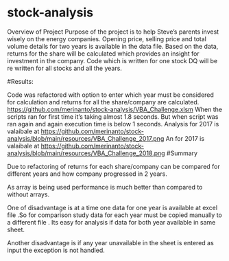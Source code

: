 # stock-analysis
Overview of Project
Purpose of the project is to help Steve’s parents invest wisely on the energy companies.
Opening price, selling price and total volume details for two years is available in the data file.
Based on the data, returns for the share will be calculated which provides an insight for investment in the company. Code which is written for one stock DQ will be re written for all stocks and all the years.

#Results:

Code was refactored with option to enter which year must be considered for calculation and returns for all the share/company are calculated.
https://github.com/merinanto/stock-analysis/VBA_Challenge.xlsm
When the scripts ran for first time it’s taking almost 1.8 seconds. But when script was ran again and again execution time is below 1 seconds.
Analysis for 2017 is valaibale at 
https://github.com/merinanto/stock-analysis/blob/main/resources/VBA_Challenge_2017.png
An for 2017 is valaibale at 
https://github.com/merinanto/stock-analysis/blob/main/resources/VBA_Challenge_2018.png
#Summary 

Due to refactoring of returns for each share/company can be compared for different years and how company progressed in 2 years.

As array is being used performance is much better than compared to without arrays.

One of disadvantage is at a time one data for one year is available at excel file .So  for comparison study data for each year must be copied manually to a different file . Its easy for analysis if data for both year available in same sheet.

Another disadvantage is if any year unavailable in the sheet is entered as input the exception is not handled.








 
